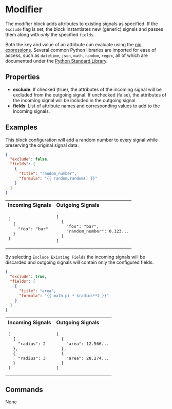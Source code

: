 Modifier
========
The modifier block adds attributes to existing signals as specified. If the `exclude` flag is set, the block instantiates new (generic) signals and passes them along with *only* the specified `fields`.

Both the key and value of an attribute can evaluate using the [nio expressions](https://docs.n.io/blocks/expressions.html?h=expressions). Several common Python libraries are imported for ease of access, such as `datetime`, `json`, `math`, `random`, `regex`, all of which are documented under the [Python Standard Library](https://docs.python.org/3/library/index.html).

Properties
----------
- **exclude**: If checked (true), the attributes of the incoming signal will be excluded from the outgoing signal. If unchecked (false), the attributes of the incoming signal will be included in the outgoing signal.
- **fields**: List of attribute names and corresponding values to add to the incoming signals.

Examples
-------
This block configuration will add a random number to every signal while preserving the original signal data:
```json
{
  "exclude": false,
  "fields": [
    {
      "title": "random_number",
      "formula": "{{ random.random() }}"
    }
  ]
}
```
<table>
<tr>
<th align="left">Incoming Signals</th>
<th align="left">Outgoing Signals</th>
</tr>
<tr>
<td>
<pre>
[
  {
    "foo": "bar"
  }
]
</pre>
</td>
<td>
<pre>
[
  {
    "foo": "bar",
    "random_number": 0.123...
  }
]
</pre>
</td>
</tr>
</table>

By selecting `Exclude Existing Fields` the incoming signals will be discarded and outgoing signals will contain only the configured fields:
```json
{
  "exclude": true,
  "fields": [
    {
      "title": "area",
      "formula": "{{ math.pi * $radius**2 }}"
    }
  ]
}
```
<table>
<tr>
<th align="left">Incoming Signals</th>
<th align="left">Outgoing Signals</th>
</tr>
<tr>
<td>
<pre>
[
  {
    "radius": 2
  },
  {
    "radius": 3
  }
]
</pre>
</td>
<td>
<pre>
[
  {
    "area": 12.566...
  },
  {
    "area": 28.274...
  }
]
</pre>
</td>
</tr>
</table>

Commands
--------
None

